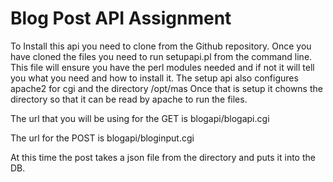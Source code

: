 # Blog Post API Assignment

To Install this api you need to clone from the  Github repository.
Once you have cloned the files you need to run setupapi.pl from the command line.
This file will ensure you have the perl modules needed and if not it will tell you what you need and how to install it.
The setup api also configures apache2 for cgi and the directory /opt/mas
Once that is setup it chowns the directory so that it can be read by apache to run the files.

The url that you will be using for the GET is blogapi/blogapi.cgi

The url for the POST is blogapi/bloginput.cgi

At this time the post takes a json file from the directory and puts it into the DB.

